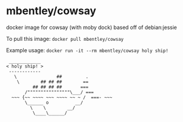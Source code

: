 mbentley/cowsay
===============

docker image for cowsay (with moby dock)
based off of debian:jessie

To pull this image:
`docker pull mbentley/cowsay`

Example usage:
`docker run -it --rm mbentley/cowsay holy ship!`

```
 ____________
< holy ship! >
 ------------
   \               ##         .
    \        ## ## ##        ==
          ## ## ## ##       ===
       /""""""""""""""""\___/ ===
  ~~~ {~~ ~~~~ ~~~ ~~~~ ~~ ~ /  ===- ~~~
       \______ o          __/
         \    \        __/
          \____\______/
```

